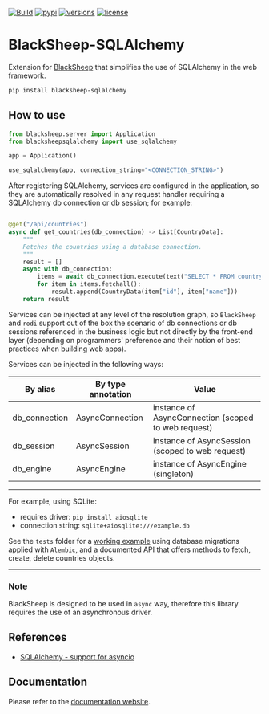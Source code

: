 [![Build](https://github.com/Neoteroi/BlackSheep-SQLAlchemy/actions/workflows/build.yml/badge.svg)](https://github.com/Neoteroi/BlackSheep-SQLAlchemy/actions/workflows/build.yml)
[![pypi](https://img.shields.io/pypi/v/BlackSheep-SQLAlchemy.svg?color=blue)](https://pypi.org/project/BlackSheep-SQLAlchemy/)
[![versions](https://img.shields.io/pypi/pyversions/blacksheep-sqlalchemy.svg)](https://github.com/Neoteroi/BlackSheep-SQLAlchemy/)
[![license](https://img.shields.io/github/license/Neoteroi/blacksheep-sqlalchemy.svg)](https://github.com/Neoteroi/BlackSheep-SQLAlchemy/blob/main/LICENSE)

# BlackSheep-SQLAlchemy
Extension for [BlackSheep](https://github.com/Neoteroi/BlackSheep) that
simplifies the use of SQLAlchemy in the web framework.

```bash
pip install blacksheep-sqlalchemy
```

## How to use

```python
from blacksheep.server import Application
from blacksheepsqlalchemy import use_sqlalchemy

app = Application()

use_sqlalchemy(app, connection_string="<CONNECTION_STRING>")

```

After registering SQLAlchemy, services are configured in the application, so
they are automatically resolved in any request handler requiring a SQLAlchemy
db connection or db session; for example:

```python

@get("/api/countries")
async def get_countries(db_connection) -> List[CountryData]:
    """
    Fetches the countries using a database connection.
    """
    result = []
    async with db_connection:
        items = await db_connection.execute(text("SELECT * FROM country"))
        for item in items.fetchall():
            result.append(CountryData(item["id"], item["name"]))
    return result

```

Services can be injected at any level of the resolution graph, so `BlackSheep`
and `rodi` support out of the box the scenario of db connections or db sessions
referenced in the business logic but not directly by the front-end layer
(depending on programmers' preference and their notion of best practices when
building web apps).

Services can be injected in the following ways:

| By alias      | By type annotation | Value                                               |
| ------------- | ------------------ | --------------------------------------------------- |
| db_connection | AsyncConnection    | instance of AsyncConnection (scoped to web request) |
| db_session    | AsyncSession       | instance of AsyncSession (scoped to web request)    |
| db_engine     | AsyncEngine        | instance of AsyncEngine (singleton)                 |

---

For example, using SQLite:

* requires driver: `pip install aiosqlite`
* connection string: `sqlite+aiosqlite:///example.db`

See the `tests` folder for a [working example](https://github.com/Neoteroi/BlackSheep-SQLAlchemy/blob/main/tests/app.py) 
using database migrations applied with `Alembic`, and a documented API that offers methods to fetch, create,
delete countries objects.

---

### Note
BlackSheep is designed to be used in `async` way, therefore this library
requires the use of an asynchronous driver.

## References

* [SQLAlchemy - support for asyncio](https://docs.sqlalchemy.org/en/14/orm/extensions/asyncio.html)

## Documentation
Please refer to the [documentation website](https://www.neoteroi.dev/blacksheep/).
